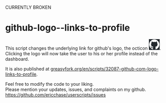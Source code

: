 CURRENTLY BROKEN

# github-logo--links-to-profile

This script changes the underlying link for github's logo, the octicon ![octicon](img/octicon.png).<br>
Clicking the logo will now take the user to his or her profile instead of the dashboard.

It is also published at [greasyfork.org/en/scripts/32087-github-com-logo-links-to-profile](https://greasyfork.org/en/scripts/32087-github-com-logo-links-to-profile).

Feel free to modify the code to your liking.<br>
Please mention your updates, issues, and complaints on my github.<br>
https://github.com/ericchase/userscripts/issues
